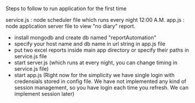 Steps to follow to run application for the first time

service.js : node scheduler file which runs every night 12:00 A.M.
app.js : node application server file to view "no diary" report.

- install mongodb and create db named "reportAutomation"
- specify your host name and db name in url string in app.js file
- put two excel reports inside main app directory or specify their paths in service.js file
- start server.js (which runs at every night, you can change timing in service.js file)
- start app.js (Right now for the simplicity we have single login with credensials stored in config file. We have not implemented any kind of session management, so you have login each time you refresh. We can implement session later)